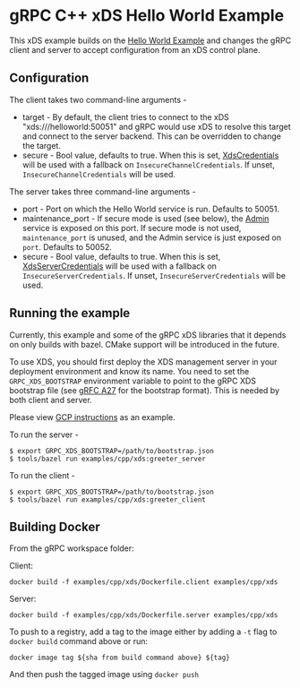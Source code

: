 # gRPC C++ xDS Hello World Example

This xDS example builds on the [Hello World Example](https://github.com/grpc/grpc/tree/master/examples/cpp/helloworld) and changes the gRPC client and server to accept configuration from an xDS control plane.

## Configuration

The client takes two command-line arguments -
* target - By default, the client tries to connect to the xDS "xds:///helloworld:50051" and gRPC would use xDS to resolve this target and connect to the server backend. This can be overridden to change the target.
* secure - Bool value, defaults to true. When this is set, [XdsCredentials](https://github.com/grpc/proposal/blob/master/A29-xds-tls-security.md) will be used with a fallback on `InsecureChannelCredentials`. If unset, `InsecureChannelCredentials` will be used.

The server takes three command-line arguments -
* port - Port on which the Hello World service is run. Defaults to 50051.
* maintenance_port - If secure mode is used (see below), the [Admin](https://github.com/grpc/proposal/blob/master/A38-admin-interface-api.md) service is exposed on this port. If secure mode is not used, `maintenance_port` is unused, and the Admin service is just exposed on `port`. Defaults to 50052.
* secure - Bool value, defaults to true. When this is set, [XdsServerCredentials](https://github.com/grpc/proposal/blob/master/A29-xds-tls-security.md) will be used with a fallback on `InsecureServerCredentials`. If unset, `InsecureServerCredentials` will be used.

## Running the example

Currently, this example and some of the gRPC xDS libraries that it depends on only builds with bazel. CMake support will be introduced in the future.

To use XDS, you should first deploy the XDS management server in your deployment environment and know its name. You need to set the `GRPC_XDS_BOOTSTRAP` environment variable to point to the gRPC XDS bootstrap file (see [gRFC A27](https://github.com/grpc/proposal/blob/master/A27-xds-global-load-balancing.md#xdsclient-and-bootstrap-file) for the bootstrap format). This is needed by both client and server.

Please view [GCP instructions](https://cloud.google.com/traffic-director/docs/security-proxyless-setup) as an example.

To run the server -

```
$ export GRPC_XDS_BOOTSTRAP=/path/to/bootstrap.json
$ tools/bazel run examples/cpp/xds:greeter_server
```

To run the client -

```
$ export GRPC_XDS_BOOTSTRAP=/path/to/bootstrap.json
$ tools/bazel run examples/cpp/xds:greeter_client
```

## Building Docker

From the gRPC workspace folder:

Client:
```
docker build -f examples/cpp/xds/Dockerfile.client examples/cpp/xds
```
Server:
```
docker build -f examples/cpp/xds/Dockerfile.server examples/cpp/xds
```

To push to a registry, add a tag to the image either by adding a `-t` flag to `docker build` command above or run:

```
docker image tag ${sha from build command above} ${tag}
```

And then push the tagged image using `docker push`

